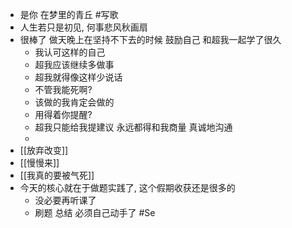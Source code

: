 - 是你 在梦里的青丘 #写歌
- 人生若只是初见, 何事悲风秋画扇
- 很棒了 做天晚上在坚持不下去的时候 鼓励自己 和超我一起学了很久
	- 我认可这样的自己
	- 超我应该继续多做事
	- 超我就得像这样少说话
	- 不管我能死啊?
	- 该做的我肯定会做的
	- 用得着你提醒?
	- 超我只能给我提建议 永远都得和我商量 真诚地沟通
	-
- [[放弃改变]]
- [[慢慢来]]
- [[我真的要被气死]]
- 今天的核心就在于做题实践了,  这个假期收获还是很多的
	- 没必要再听课了
	- 刷题 总结 必须自己动手了 #Se